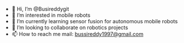 - 👋 Hi, I’m @Busireddygit
- 👀 I’m interested in mobile robots
- 🌱 I’m currently learning sensor fusion for autonomous mobile robots
- 💞️ I’m looking to collaborate on robotics projects
- 📫 How to reach me mail: bussireddy1997@gmail.com

<!---
Busireddygit/Busireddygit is a ✨ special ✨ repository because its `README.md` (this file) appears on your GitHub profile.
You can click the Preview link to take a look at your changes.
--->
